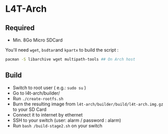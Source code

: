 # L4T-Arch

## Required

- Min. 8Go Micro SDCard

You'll need `wget`, `bsdtar`and `kpartx` to build the script :

```sh
pacman -S libarchive wget multipath-tools ## On Arch host
```

## Build

- Switch to root user ( e.g.: `sudo su` )
- Go to l4t-arch/builder/
- Run `./create-rootfs.sh`
- Burn the resulting image from `l4t-arch/builder/build/l4t-arch.img.gz` to your SD Card
- Connect it to internet by ethernet
- SSH to your switch (user: alarm / password : alarm)
- Run `bash /build-stage2.sh` on your switch
